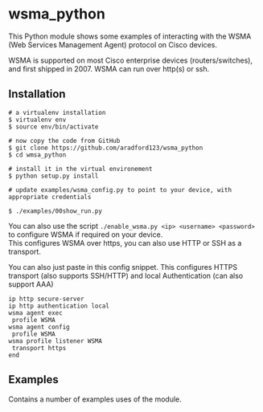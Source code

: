 # wsma_python
This Python module shows some examples of interacting with the WSMA (Web Services Management Agent) protocol on Cisco devices.

WSMA is supported on most Cisco enterprise devices (routers/switches), and first shipped in 2007.
WSMA can run over http(s) or ssh.

## Installation

```
# a virtualenv installation
$ virtualenv env
$ source env/bin/activate

# now copy the code from GitHub
$ git clone https://github.com/aradford123/wsma_python
$ cd wmsa_python

# install it in the virtual environement
$ python setup.py install

# update examples/wsma_config.py to point to your device, with appropriate credentials

$ ./examples/00show_run.py
```

You can also use the script `./enable_wsma.py <ip> <username> <password>` to configure WSMA if required on your device.  
This configures WSMA over https, you can also use HTTP or SSH as a transport.

You can also just paste in this config snippet.  This configures HTTPS transport (also supports SSH/HTTP) and local Authentication (can also support AAA)

```
ip http secure-server
ip http authentication local
wsma agent exec
 profile WSMA
wsma agent config
 profile WSMA
wsma profile listener WSMA
 transport https
end
```

## Examples
Contains a number of examples uses of the module.  
